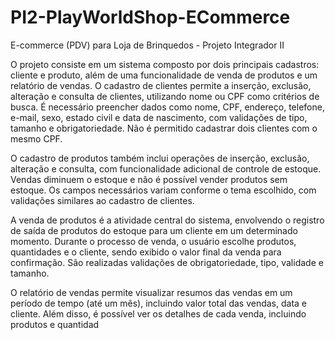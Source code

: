 # PI2-PlayWorldShop-ECommerce
E-commerce (PDV) para Loja de Brinquedos - Projeto Integrador II

O projeto consiste em um sistema composto por dois principais cadastros: cliente e produto, além de uma funcionalidade de venda de produtos e um relatório de vendas. 
O cadastro de clientes permite a inserção, exclusão, alteração e consulta de clientes, utilizando nome ou CPF como critérios de busca. 
É necessário preencher dados como nome, CPF, endereço, telefone, e-mail, sexo, estado civil e data de nascimento, com validações de tipo, tamanho e obrigatoriedade.
Não é permitido cadastrar dois clientes com o mesmo CPF.

O cadastro de produtos também inclui operações de inserção, exclusão, alteração e consulta, com funcionalidade adicional de controle de estoque. 
Vendas diminuem o estoque e não é possível vender produtos sem estoque. Os campos necessários variam conforme o tema escolhido, com validações similares ao cadastro de clientes.

A venda de produtos é a atividade central do sistema, envolvendo o registro de saída de produtos do estoque para um cliente em um determinado momento. 
Durante o processo de venda, o usuário escolhe produtos, quantidades e o cliente, sendo exibido o valor final da venda para confirmação. 
São realizadas validações de obrigatoriedade, tipo, validade e tamanho.

O relatório de vendas permite visualizar resumos das vendas em um período de tempo (até um mês), incluindo valor total das vendas, data e cliente. 
Além disso, é possível ver os detalhes de cada venda, incluindo produtos e quantidad
